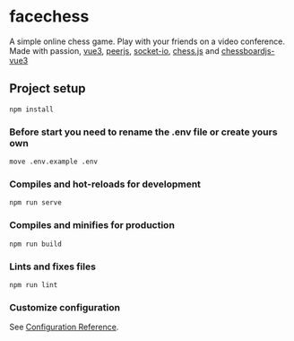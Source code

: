 # facechess

A simple online chess game. Play with your friends on a video conference.
Made with passion, [vue3](https://vuejs.org/), [peerjs](https://peerjs.com/), [socket-io](https://socket.io/), [chess.js](https://github.com/jhlywa/chess.js) and [chessboardjs-vue3](https://www.npmjs.com/package/chessboardjs-vue3)

## Project setup
```
npm install
```

### Before start you need to rename the .env file or create yours own
```
move .env.example .env
```

### Compiles and hot-reloads for development
```
npm run serve
```

### Compiles and minifies for production
```
npm run build
```

### Lints and fixes files
```
npm run lint
```

### Customize configuration
See [Configuration Reference](https://cli.vuejs.org/config/).
